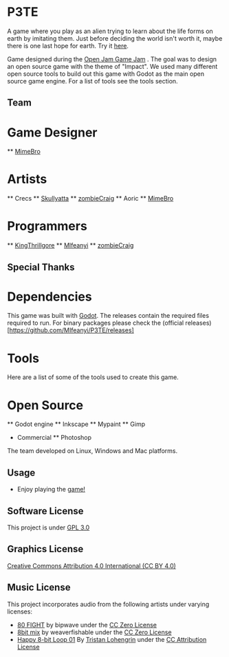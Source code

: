 # P3TE
A game where you play as an alien trying to learn about the life forms on earth by imitating them.  Just
before deciding the world isn't worth it, maybe there is one last hope for earth. Try it [here](https://zombiecraig.itch.io/p3te).

Game designed during the [Open Jam Game Jam](https://itch.io/jam/open-jam-1) . The goal was to design an open source game with the theme of "Impact".
We used many different open source tools to build out this game with Godot as the main open source game engine.
For a list of tools see the tools section.

## Team

# Game Designer
** [MimeBro](https://mimebro.tumblr.com/)
# Artists
** Crecs
** [Skullyatta](https://aexer.itch.io/)
** [zombieCraig](https://zombiecraig.itch.io)
** Aoric
** [MimeBro](https://mimebro.tumblr.com/)
# Programmers
** [KingThrillgore](https://kingthrillgore.itch.io/)
** [Mlfeanyi](https://mifeanyi.itch.io/)
** [zombieCraig](https://zombiecraig.itch.io)

## Special Thanks

# Dependencies
This game was built with [Godot](https://godotengine.org/). The releases contain the required files required to run. For binary packages please check the (official releases)[https://github.com/MIfeanyi/P3TE/releases]

# Tools
Here are a list of some of the tools used to create this game.

# Open Source
** Godot engine
** Inkscape
** Mypaint
** Gimp

* Commercial
** Photoshop

The team developed on Linux, Windows and Mac platforms.

## Usage
* Enjoy playing the [game!](https://zombiecraig.itch.io/p3te)

## Software License
This project is under [GPL 3.0](https://github.com/MIfeanyi/P3TE/blob/master/LICENSE)

## Graphics License
[Creative Commons Attribution 4.0 International (CC BY 4.0) ](https://creativecommons.org/licenses/by/4.0/)

## Music License
This project incorporates audio from the following artists under varying
licenses:

* [80 FIGHT](https://freesound.org/people/bipwave/sounds/393859/) by bipwave
  under the [CC Zero License](http://creativecommons.org/publicdomain/zero/1.0/)
* [8bit mix](https://freesound.org/people/weaverfishable/sounds/151780/) by weaverfishable under the [CC Zero License](http://creativecommons.org/publicdomain/zero/1.0/)
* [Happy 8-bit Loop 01](https://freesound.org/people/Tristan_Lohengrin/sounds/343835/) By [Tristan Lohengrin](http://tristanlohengrin.wixsite.com/studio) under the [CC Attribution License](http://creativecommons.org/licenses/by/3.0/)
